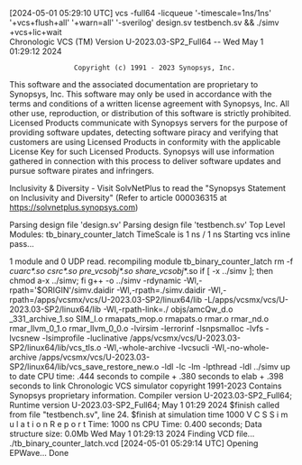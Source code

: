 [2024-05-01 05:29:10 UTC] vcs -full64 -licqueue '-timescale=1ns/1ns' '+vcs+flush+all' '+warn=all' '-sverilog' design.sv testbench.sv  && ./simv +vcs+lic+wait  
                         Chronologic VCS (TM)
       Version U-2023.03-SP2_Full64 -- Wed May  1 01:29:12 2024

                    Copyright (c) 1991 - 2023 Synopsys, Inc.
   This software and the associated documentation are proprietary to Synopsys,
 Inc. This software may only be used in accordance with the terms and conditions
 of a written license agreement with Synopsys, Inc. All other use, reproduction,
   or distribution of this software is strictly prohibited.  Licensed Products
     communicate with Synopsys servers for the purpose of providing software
    updates, detecting software piracy and verifying that customers are using
    Licensed Products in conformity with the applicable License Key for such
  Licensed Products. Synopsys will use information gathered in connection with
    this process to deliver software updates and pursue software pirates and
                                   infringers.

 Inclusivity & Diversity - Visit SolvNetPlus to read the "Synopsys Statement on
            Inclusivity and Diversity" (Refer to article 000036315 at
                        https://solvnetplus.synopsys.com)

Parsing design file 'design.sv'
Parsing design file 'testbench.sv'
Top Level Modules:
       tb_binary_counter_latch
TimeScale is 1 ns / 1 ns
Starting vcs inline pass...

1 module and 0 UDP read.
recompiling module tb_binary_counter_latch
rm -f _cuarc*.so _csrc*.so pre_vcsobj_*.so share_vcsobj_*.so
if [ -x ../simv ]; then chmod a-x ../simv; fi
g++  -o ../simv      -rdynamic  -Wl,-rpath='$ORIGIN'/simv.daidir -Wl,-rpath=./simv.daidir -Wl,-rpath=/apps/vcsmx/vcs/U-2023.03-SP2/linux64/lib -L/apps/vcsmx/vcs/U-2023.03-SP2/linux64/lib  -Wl,-rpath-link=./   objs/amcQw_d.o   _331_archive_1.so   SIM_l.o       rmapats_mop.o rmapats.o rmar.o rmar_nd.o  rmar_llvm_0_1.o rmar_llvm_0_0.o            -lvirsim -lerrorinf -lsnpsmalloc -lvfs    -lvcsnew -lsimprofile -luclinative /apps/vcsmx/vcs/U-2023.03-SP2/linux64/lib/vcs_tls.o   -Wl,-whole-archive  -lvcsucli    -Wl,-no-whole-archive          /apps/vcsmx/vcs/U-2023.03-SP2/linux64/lib/vcs_save_restore_new.o -ldl  -lc -lm -lpthread -ldl 
../simv up to date
CPU time: .444 seconds to compile + .380 seconds to elab + .398 seconds to link
Chronologic VCS simulator copyright 1991-2023
Contains Synopsys proprietary information.
Compiler version U-2023.03-SP2_Full64; Runtime version U-2023.03-SP2_Full64;  May  1 01:29 2024
$finish called from file "testbench.sv", line 24.
$finish at simulation time                 1000
           V C S   S i m u l a t i o n   R e p o r t 
Time: 1000 ns
CPU Time:      0.400 seconds;       Data structure size:   0.0Mb
Wed May  1 01:29:13 2024
Finding VCD file...
./tb_binary_counter_latch.vcd
[2024-05-01 05:29:14 UTC] Opening EPWave...
Done
